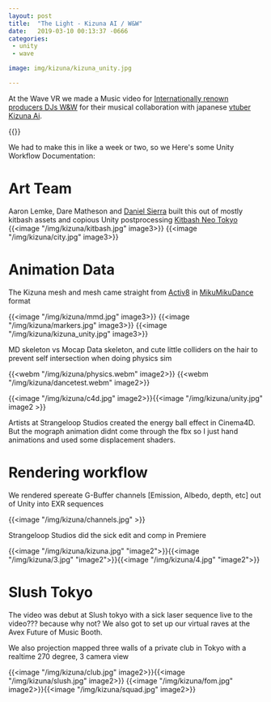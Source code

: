 ```yaml
---
layout: post
title:  "The Light - Kizuna AI / W&W"
date:   2019-03-10 00:13:37 -0666
categories: 
 - unity
 - wave

image: img/kizuna/kizuna_unity.jpg

---
```



At the Wave VR we made a Music video for [Internationally renown producers DJs W&W](https://www.wandwmusic.com/) for their musical collaboration with japanese [vtuber](https://en.wikipedia.org/wiki/Virtual_YouTuber) [Kizuna Ai](https://www.youtube.com/channel/UC4YaOt1yT-ZeyB0OmxHgolA/videos). 


{{<youtube YtU_sb4jYE8 >}}

We had to make this in like a week or two, so we 
Here's some Unity Workflow Documentation:



# Art Team
Aaron Lemke, Dare Matheson and [Daniel Sierra](http://optical-rhythm.com/) built this out of mostly kitbash assets and copious Unity postprocessing 
[Kitbash Neo Tokyo](https://kitbash3d.com/products/tokyo) 
{{<image "/img/kizuna/kitbash.jpg" image3>}}
{{<image "/img/kizuna/city.jpg" image3>}}


# Animation Data

The Kizuna mesh and mesh came straight from [Activ8](https://activ8.co.jp/) in [MikuMikuDance](https://en.wikipedia.org/wiki/MikuMikuDance) format

{{<image "/img/kizuna/mmd.jpg" image3>}}
{{<image "/img/kizuna/markers.jpg" image3>}}
{{<image "/img/kizuna/kizuna_unity.jpg" image3>}}

MD skeleton vs Mocap Data skeleton, and cute little colliders on the hair to prevent self intersection when doing physics sim

{{<webm "/img/kizuna/physics.webm" image2>}}
{{<webm "/img/kizuna/dancetest.webm" image2>}}


{{<image "/img/kizuna/c4d.jpg" image2>}}{{<image "/img/kizuna/unity.jpg" image2 >}}

Artists at Strangeloop Studios created the energy ball effect in Cinema4D. But the mograph animation didnt come through the fbx so I just hand animations and used some displacement shaders.

# Rendering workflow
We rendered spereate G-Buffer channels [Emission, Albedo, depth, etc] out of Unity into EXR sequences 


{{<image "/img/kizuna/channels.jpg"  >}}

Strangeloop Studios did the sick edit and comp in Premiere

{{<image "/img/kizuna/kizuna.jpg" "image2">}}{{<image "/img/kizuna/3.jpg" "image2">}}{{<image "/img/kizuna/4.jpg" "image2">}}



# Slush Tokyo
The video was debut at Slush tokyo with a sick laser sequence live to the video??? because why not?
We also got to set up our virtual raves at the Avex Future of Music Booth.

We also projection mapped three walls of a private club in Tokyo with a realtime 270 degree, 3 camera view

{{<image "/img/kizuna/club.jpg" image2>}}{{<image "/img/kizuna/slush.jpg" image2>}}
{{<image "/img/kizuna/fom.jpg" image2>}}{{<image "/img/kizuna/squad.jpg" image2>}}
